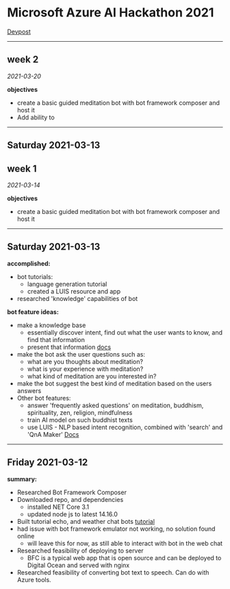 # Microsoft Azure AI Hackathon 2021

[Devpost](https://azureai.devpost.com/)


* * *


## week 2 

*2021-03-20*

__objectives__

- create a basic guided meditation bot with bot framework composer and host it
- Add ability to 

* * *

## Saturday 2021-03-13
## week 1 

*2021-03-14*

__objectives__

- create a basic guided meditation bot with bot framework composer and host it

* * *

## Saturday 2021-03-13

**accomplished:**

- bot tutorials:
    - language generation tutorial
    - created a LUIS resource and app
- researched 'knowledge' capabilities of bot


**bot feature ideas:**

- make a knowledge base
    - essentially discover intent, find out what the user wants to know, and find that information
    - present that information [docs](https://docs.microsoft.com/en-us/azure/bot-service/bot-service-design-pattern-knowledge-base?view=azure-bot-service-4.0)
- make the bot ask the user questions such as:
    - what are you thoughts about meditation?
    - what is your experience with meditation?
    - what kind of meditation are you interested in?
- make the bot suggest the best kind of meditation based on the users answers
- Other bot features:
    - answer 'frequently asked questions' on meditation, buddhism, spirituality, zen, religion, mindfulness
    - train AI model on such buddhist texts
    - use LUIS - NLP based intent recognition, combined with 'search' and 'QnA Maker' [Docs](https://docs.microsoft.com/en-us/azure/bot-service/bot-service-design-pattern-knowledge-base?view=azure-bot-service-4.0#luis-and-qna-maker)



* * *

## Friday 2021-03-12

**summary:**

- Researched Bot Framework Composer
- Downloaded repo, and dependencies
    - installed NET Core 3.1
    - updated node js to latest 14.16.0
- Built tutorial echo, and weather chat bots [tutorial](https://docs.microsoft.com/en-us/composer/tutorial/tutorial-get-weather)
- had issue with bot framework emulator not working, no solution found online
    - will leave this for now, as still able to interact with bot in the web chat
- Researched feasibility of deploying to server
    - BFC is a typical web app that is open source and can be deployed to Digital Ocean and served with nginx
- Researched feasibility of converting bot text to speech. Can do with Azure tools.


